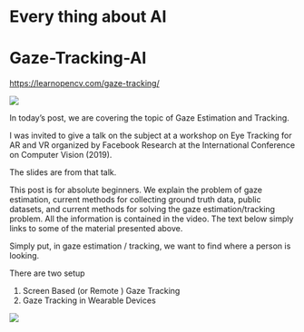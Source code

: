 
# Every thing about AI




# Gaze-Tracking-AI




https://learnopencv.com/gaze-tracking/


<p><img src="https://user-images.githubusercontent.com/58718316/166853693-448df196-13c0-4a36-b8ab-e5bdda30060a.jpg"></p>




In today’s post, we are covering the topic of Gaze Estimation and Tracking.

I was invited to give a talk on the subject at a workshop on Eye Tracking for AR and VR organized by Facebook Research at the International Conference on Computer Vision (2019).

The slides are from that talk.

This post is for absolute beginners. We explain the problem of gaze estimation, current methods for collecting ground truth data, public datasets, and current methods for solving the gaze estimation/tracking problem. All the information is contained in the video. The text below simply links to some of the material presented above.

Simply put, in gaze estimation / tracking, we want to find where a person is looking.

There are two setup

1. Screen Based (or Remote ) Gaze Tracking
2. Gaze Tracking in Wearable Devices





<img src="https://user-images.githubusercontent.com/58718316/167233905-e5664452-b3d1-4996-a193-eb92d867b997.png">
